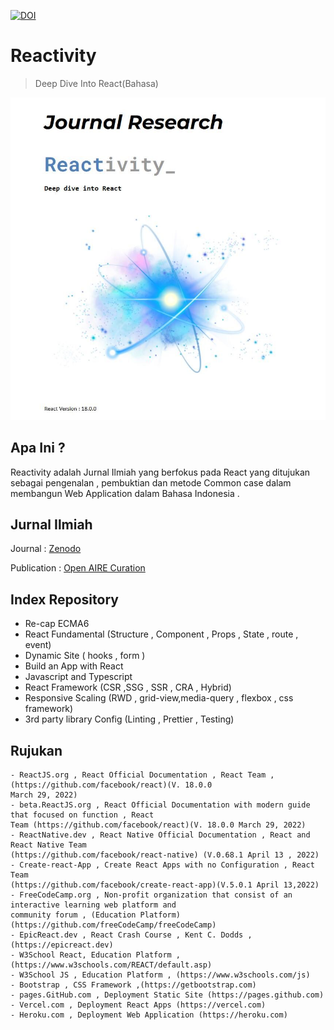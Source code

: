 [![DOI](https://zenodo.org/badge/DOI/10.5281/zenodo.6555479.svg)](https://doi.org/10.5281/zenodo.6555479)


# Reactivity
>Deep Dive Into React(Bahasa) 

![reactivity](./assets/image_1.jpg)

## Apa Ini ?

Reactivity adalah Jurnal Ilmiah yang berfokus pada React yang ditujukan sebagai pengenalan , pembuktian dan metode Common case dalam membangun Web Application dalam Bahasa Indonesia .

## Jurnal Ilmiah

Journal :
[Zenodo](https://zenodo.org/record/6555479) 

Publication :
[Open AIRE Curation](https://explore.openaire.eu/search/publication?pid=10.5281%2Fzenodo.6555479&fbclid=IwAR3sSWfpWqr65243LcMuvSvPxyw5CnVVJqhQ0R_laMBLmDZGwoK_aE2aJ3o)

## Index Repository

- Re-cap ECMA6 
- React Fundamental (Structure , Component , Props , State , route , event)
- Dynamic Site ( hooks , form ) 
- Build an App with React 
- Javascript and Typescript 
- React Framework (CSR ,SSG , SSR , CRA , Hybrid)
- Responsive Scaling (RWD , grid-view,media-query , flexbox , css framework)
- 3rd party library Config (Linting , Prettier , Testing) 


## Rujukan
```
- ReactJS.org , React Official Documentation , React Team , (https://github.com/facebook/react)(V. 18.0.0
March 29, 2022)
- beta.ReactJS.org , React Official Documentation with modern guide that focused on function , React
Team (https://github.com/facebook/react)(V. 18.0.0 March 29, 2022)
- ReactNative.dev , React Native Official Documentation , React and React Native Team
(https://github.com/facebook/react-native) (V.0.68.1 April 13 , 2022)
- Create-react-App , Create React Apps with no Configuration , React Team
(https://github.com/facebook/create-react-app)(V.5.0.1 April 13,2022)
- FreeCodeCamp.org , Non-profit organization that consist of an interactive learning web platform and
community forum , (Education Platform)(https://github.com/freeCodeCamp/freeCodeCamp)
- EpicReact.dev , React Crash Course , Kent C. Dodds , (https://epicreact.dev)
- W3School React, Education Platform , (https://www.w3schools.com/REACT/default.asp)
- W3School JS , Education Platform , (https://www.w3schools.com/js)
- Bootstrap , CSS Framework ,(https://getbootstrap.com)
- pages.GitHub.com , Deployment Static Site (https://pages.github.com)
- Vercel.com , Deployment React Apps (https://vercel.com)
- Heroku.com , Deployment Web Application (https://heroku.com)
```
